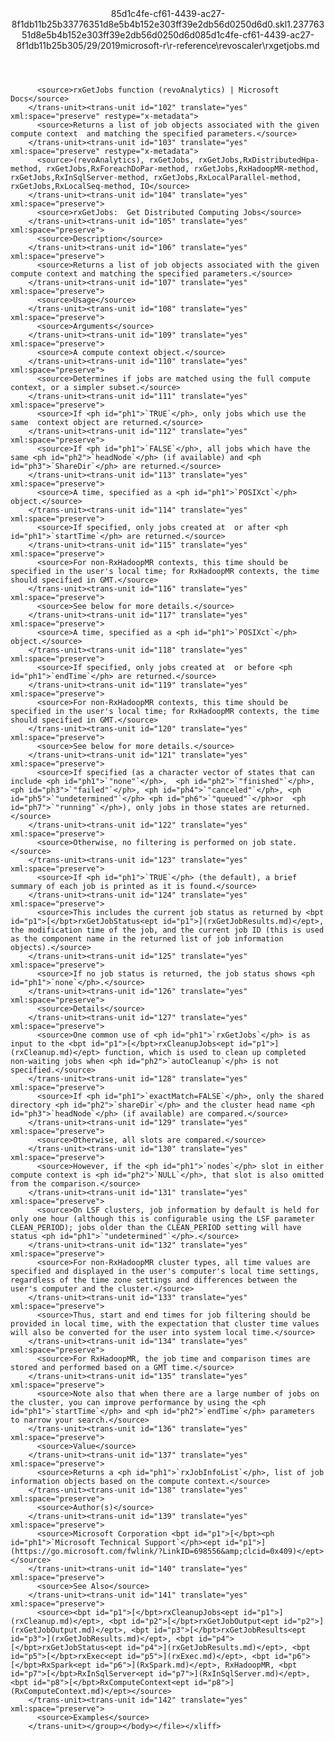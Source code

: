 <?xml version="1.0"?><xliff version="1.2" xmlns="urn:oasis:names:tc:xliff:document:1.2" xmlns:xsi="http://www.w3.org/2001/XMLSchema-instance" xsi:schemaLocation="urn:oasis:names:tc:xliff:document:1.2 xliff-core-1.2-transitional.xsd"><file datatype="xml" original="rxgetjobs.md" source-language="en-US" target-language="en-US"><header><tool tool-id="mdxliff" tool-name="mdxliff" tool-version="1.0-8ab897d" tool-company="Microsoft" /><xliffext:skl_file_name xmlns:xliffext="urn:microsoft:content:schema:xliffextensions">85d1c4fe-cf61-4439-ac27-8f1db11b25b33776351d8e5b4b152e303ff39e2db56d0250d6d0.skl</xliffext:skl_file_name><xliffext:version xmlns:xliffext="urn:microsoft:content:schema:xliffextensions">1.2</xliffext:version><xliffext:ms.openlocfilehash xmlns:xliffext="urn:microsoft:content:schema:xliffextensions">3776351d8e5b4b152e303ff39e2db56d0250d6d0</xliffext:ms.openlocfilehash><xliffext:ms.sourcegitcommit xmlns:xliffext="urn:microsoft:content:schema:xliffextensions">85d1c4fe-cf61-4439-ac27-8f1db11b25b3</xliffext:ms.sourcegitcommit><xliffext:ms.lasthandoff xmlns:xliffext="urn:microsoft:content:schema:xliffextensions">05/29/2019</xliffext:ms.lasthandoff><xliffext:ms.openlocfilepath xmlns:xliffext="urn:microsoft:content:schema:xliffextensions">microsoft-r\r-reference\revoscaler\rxgetjobs.md</xliffext:ms.openlocfilepath></header><body><group id="content" extype="content"><trans-unit id="101" translate="yes" xml:space="preserve" restype="x-metadata">
          <source>rxGetJobs function (revoAnalytics) | Microsoft Docs</source>
        </trans-unit><trans-unit id="102" translate="yes" xml:space="preserve" restype="x-metadata">
          <source>Returns a list of job objects associated with the given compute context  and matching the specified parameters.</source>
        </trans-unit><trans-unit id="103" translate="yes" xml:space="preserve" restype="x-metadata">
          <source>(revoAnalytics), rxGetJobs, rxGetJobs,RxDistributedHpa-method, rxGetJobs,RxForeachDoPar-method, rxGetJobs,RxHadoopMR-method, rxGetJobs,RxInSqlServer-method, rxGetJobs,RxLocalParallel-method, rxGetJobs,RxLocalSeq-method, IO</source>
        </trans-unit><trans-unit id="104" translate="yes" xml:space="preserve">
          <source>rxGetJobs:  Get Distributed Computing Jobs</source>
        </trans-unit><trans-unit id="105" translate="yes" xml:space="preserve">
          <source>Description</source>
        </trans-unit><trans-unit id="106" translate="yes" xml:space="preserve">
          <source>Returns a list of job objects associated with the given compute context and matching the specified parameters.</source>
        </trans-unit><trans-unit id="107" translate="yes" xml:space="preserve">
          <source>Usage</source>
        </trans-unit><trans-unit id="108" translate="yes" xml:space="preserve">
          <source>Arguments</source>
        </trans-unit><trans-unit id="109" translate="yes" xml:space="preserve">
          <source>A compute context object.</source>
        </trans-unit><trans-unit id="110" translate="yes" xml:space="preserve">
          <source>Determines if jobs are matched using the full compute  context, or a simpler subset.</source>
        </trans-unit><trans-unit id="111" translate="yes" xml:space="preserve">
          <source>If <ph id="ph1">`TRUE`</ph>, only jobs which use the same  context object are returned.</source>
        </trans-unit><trans-unit id="112" translate="yes" xml:space="preserve">
          <source>If <ph id="ph1">`FALSE`</ph>, all jobs which have the same <ph id="ph2">`headNode`</ph> (if available) and <ph id="ph3">`ShareDir`</ph> are returned.</source>
        </trans-unit><trans-unit id="113" translate="yes" xml:space="preserve">
          <source>A time, specified as a <ph id="ph1">`POSIXct`</ph> object.</source>
        </trans-unit><trans-unit id="114" translate="yes" xml:space="preserve">
          <source>If specified, only jobs created at  or after <ph id="ph1">`startTime`</ph> are returned.</source>
        </trans-unit><trans-unit id="115" translate="yes" xml:space="preserve">
          <source>For non-RxHadoopMR contexts, this time should be specified in the user's local time; for RxHadoopMR contexts, the time should specified in GMT.</source>
        </trans-unit><trans-unit id="116" translate="yes" xml:space="preserve">
          <source>See below for more details.</source>
        </trans-unit><trans-unit id="117" translate="yes" xml:space="preserve">
          <source>A time, specified as a <ph id="ph1">`POSIXct`</ph> object.</source>
        </trans-unit><trans-unit id="118" translate="yes" xml:space="preserve">
          <source>If specified, only jobs created at  or before <ph id="ph1">`endTime`</ph> are returned.</source>
        </trans-unit><trans-unit id="119" translate="yes" xml:space="preserve">
          <source>For non-RxHadoopMR contexts, this time should be specified in the user's local time; for RxHadoopMR contexts, the time should specified in GMT.</source>
        </trans-unit><trans-unit id="120" translate="yes" xml:space="preserve">
          <source>See below for more details.</source>
        </trans-unit><trans-unit id="121" translate="yes" xml:space="preserve">
          <source>If specified (as a character vector of states that can include <ph id="ph1">`"none"`</ph>,  <ph id="ph2">`"finished"`</ph>, <ph id="ph3">`"failed"`</ph>, <ph id="ph4">`"canceled"`</ph>, <ph id="ph5">`"undetermined"`</ph> <ph id="ph6">`"queued"`</ph>or  <ph id="ph7">`"running"`</ph>), only jobs in those states are returned.</source>
        </trans-unit><trans-unit id="122" translate="yes" xml:space="preserve">
          <source>Otherwise, no filtering is performed on job state.</source>
        </trans-unit><trans-unit id="123" translate="yes" xml:space="preserve">
          <source>If <ph id="ph1">`TRUE`</ph> (the default), a brief summary of each job is printed as it is found.</source>
        </trans-unit><trans-unit id="124" translate="yes" xml:space="preserve">
          <source>This includes the current job status as returned by <bpt id="p1">[</bpt>rxGetJobStatus<ept id="p1">](rxGetJobResults.md)</ept>, the modification time of the job, and the current job ID (this is used as the component name in the returned list of job information objects).</source>
        </trans-unit><trans-unit id="125" translate="yes" xml:space="preserve">
          <source>If no job status is returned, the job status shows <ph id="ph1">`none`</ph>.</source>
        </trans-unit><trans-unit id="126" translate="yes" xml:space="preserve">
          <source>Details</source>
        </trans-unit><trans-unit id="127" translate="yes" xml:space="preserve">
          <source>One common use of <ph id="ph1">`rxGetJobs`</ph> is as input to the <bpt id="p1">[</bpt>rxCleanupJobs<ept id="p1">](rxCleanup.md)</ept> function, which is used to clean up completed non-waiting jobs when <ph id="ph2">`autoCleanup`</ph> is not specified.</source>
        </trans-unit><trans-unit id="128" translate="yes" xml:space="preserve">
          <source>If <ph id="ph1">`exactMatch=FALSE`</ph>, only the shared directory <ph id="ph2">`shareDir`</ph> and the cluster head name <ph id="ph3">`headNode`</ph> (if available) are compared.</source>
        </trans-unit><trans-unit id="129" translate="yes" xml:space="preserve">
          <source>Otherwise, all slots are compared.</source>
        </trans-unit><trans-unit id="130" translate="yes" xml:space="preserve">
          <source>However, if the <ph id="ph1">`nodes`</ph> slot in either compute context is <ph id="ph2">`NULL`</ph>, that slot is also omitted from the comparison.</source>
        </trans-unit><trans-unit id="131" translate="yes" xml:space="preserve">
          <source>On LSF clusters, job information by default is held for only one hour (although this is configurable using the LSF parameter CLEAN_PERIOD); jobs older than the CLEAN_PERIOD setting will have status <ph id="ph1">`"undetermined"`</ph>.</source>
        </trans-unit><trans-unit id="132" translate="yes" xml:space="preserve">
          <source>For non-RxHadoopMR cluster types, all time values are specified and displayed in the user's computer's local time settings, regardless of the time zone settings and differences between the user's computer and the cluster.</source>
        </trans-unit><trans-unit id="133" translate="yes" xml:space="preserve">
          <source>Thus, start and end times for job filtering should be provided in local time, with the expectation that cluster time values will also be converted for the user into system local time.</source>
        </trans-unit><trans-unit id="134" translate="yes" xml:space="preserve">
          <source>For RxHadoopMR, the job time and comparison times are stored and performed based on a GMT time.</source>
        </trans-unit><trans-unit id="135" translate="yes" xml:space="preserve">
          <source>Note also that when there are a large number of jobs on the cluster, you can improve performance by using the <ph id="ph1">`startTime`</ph> and <ph id="ph2">`endTime`</ph> parameters to narrow your search.</source>
        </trans-unit><trans-unit id="136" translate="yes" xml:space="preserve">
          <source>Value</source>
        </trans-unit><trans-unit id="137" translate="yes" xml:space="preserve">
          <source>Returns a <ph id="ph1">`rxJobInfoList`</ph>, list of job information objects based on the compute context.</source>
        </trans-unit><trans-unit id="138" translate="yes" xml:space="preserve">
          <source>Author(s)</source>
        </trans-unit><trans-unit id="139" translate="yes" xml:space="preserve">
          <source>Microsoft Corporation <bpt id="p1">[</bpt><ph id="ph1">`Microsoft Technical Support`</ph><ept id="p1">](https://go.microsoft.com/fwlink/?LinkID=698556&amp;clcid=0x409)</ept></source>
        </trans-unit><trans-unit id="140" translate="yes" xml:space="preserve">
          <source>See Also</source>
        </trans-unit><trans-unit id="141" translate="yes" xml:space="preserve">
          <source><bpt id="p1">[</bpt>rxCleanupJobs<ept id="p1">](rxCleanup.md)</ept>, <bpt id="p2">[</bpt>rxGetJobOutput<ept id="p2">](rxGetJobOutput.md)</ept>, <bpt id="p3">[</bpt>rxGetJobResults<ept id="p3">](rxGetJobResults.md)</ept>, <bpt id="p4">[</bpt>rxGetJobStatus<ept id="p4">](rxGetJobResults.md)</ept>, <bpt id="p5">[</bpt>rxExec<ept id="p5">](rxExec.md)</ept>, <bpt id="p6">[</bpt>RxSpark<ept id="p6">](RxSpark.md)</ept>, RxHadoopMR, <bpt id="p7">[</bpt>RxInSqlServer<ept id="p7">](RxInSqlServer.md)</ept>, <bpt id="p8">[</bpt>RxComputeContext<ept id="p8">](RxComputeContext.md)</ept></source>
        </trans-unit><trans-unit id="142" translate="yes" xml:space="preserve">
          <source>Examples</source>
        </trans-unit></group></body></file></xliff>